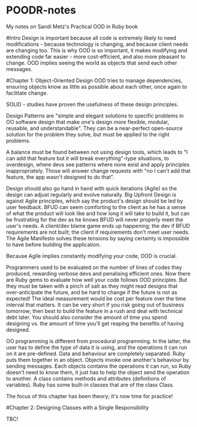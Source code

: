 # POODR-notes
My notes on Sandi Metz's Practical OOD in Ruby book

#Intro
Design is important because all code is extremely likely to need modifications - because technology is changing, and because client needs are changing too. This is why OOD is so important, it makes modifying and extending code far easier - more cost-efficient, and also more pleasant to change. OOD implies seeing the world as objects that send each other messages.

#Chapter 1: Object-Oriented Design
OOD tries to manage dependencies, ensuring objects know as little as possible about each other, once again to facilitate change.

SOLID - studies have proven the usefulness of these design principles.

Design Patterns are "simple and elegant solutions to specific problems in OO software design that make one's design more flexible, modular, reusable, and understandable". They can be a near-perfect open-source solution for the problem they solve, but must be applied to the right problems. 

A balance must be found between not using design tools, which leads to "I can add that feature but it will break everything"-type situations, to overdesign, where devs see patterns where none exist and apply principles inappropriately. Those will answer change requests with "no I can't add that feature, the app wasn't designed to do that".

Design should also go hand in hand with quick iterations (Agile) so the design can adjust regularly and evolve naturally. Big Upfront Design is against Agile principles, which say the product's design should be led by user feedback. BFUD can seem comforting to the client as he has a sense of what the product will look like and how long it will take to build it, but can be frustrating for the dev as he knows BFUD will never properly meet the user's needs. A client/dev blame game ends up happening; the dev if BFUD requirements are not built; the client if requirements don't meet user needs. The Agile Manifesto solves these tensions by saying certainty is impossible to have before building the application.

Because Agile implies constantly modifying your code, OOD is crucial.

Programmers used to be evaluated on the number of lines of codes they produced, rewarding verbose devs and penalising efficient ones. Now there are Ruby gems to evaluate how well your code follows OOD principles. But they must be taken with a pinch of salt as they might read designs that over-anticipate the future, and be hard to change if the future is not as expected! The ideal measurement would be cost per feature over the time interval that matters. It can be very short if you risk going out of business tomorrow; then best to build the feature in a rush and deal with technical debt later. You should also consider the amount of time you spend designing vs. the amount of time you'll get reaping the benefits of having designed.

OO programming is different from procedural programming. In the latter, the user has to define the type of data it is using, and the operations it can run on it are pre-defined. Data and behaviour are completely separated. Ruby puts them together in an object. Objects invoke one another's behaviour by sending messages. Each objects contains the operations it can run, so Ruby doesn't need to know them, it just has to help the object send the operation to another. A class contains methods and attributes (definitions of variables). Ruby has some built-in classes that are of the class Class.

The focus of this chapter has been theory; it's now time for practice!

#Chapter 2: Designing Classes with a Single Responsibility

TBC!

